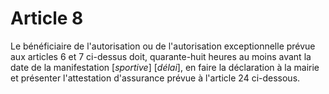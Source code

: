 # Article 8

Le bénéficiaire de l'autorisation ou de l'autorisation exceptionnelle prévue aux articles 6 et 7 ci-dessus doit, quarante-huit heures au moins avant la date de la manifestation [*sportive*] [*délai*], en faire la déclaration à la mairie et présenter l'attestation d'assurance prévue à l'article 24 ci-dessous.
